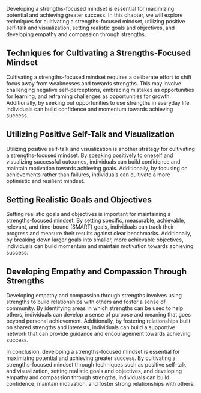
Developing a strengths-focused mindset is essential for maximizing potential and achieving greater success. In this chapter, we will explore techniques for cultivating a strengths-focused mindset, utilizing positive self-talk and visualization, setting realistic goals and objectives, and developing empathy and compassion through strengths.

Techniques for Cultivating a Strengths-Focused Mindset
------------------------------------------------------

Cultivating a strengths-focused mindset requires a deliberate effort to shift focus away from weaknesses and towards strengths. This may involve challenging negative self-perceptions, embracing mistakes as opportunities for learning, and reframing challenges as opportunities for growth. Additionally, by seeking out opportunities to use strengths in everyday life, individuals can build confidence and momentum towards achieving success.

Utilizing Positive Self-Talk and Visualization
----------------------------------------------

Utilizing positive self-talk and visualization is another strategy for cultivating a strengths-focused mindset. By speaking positively to oneself and visualizing successful outcomes, individuals can build confidence and maintain motivation towards achieving goals. Additionally, by focusing on achievements rather than failures, individuals can cultivate a more optimistic and resilient mindset.

Setting Realistic Goals and Objectives
--------------------------------------

Setting realistic goals and objectives is important for maintaining a strengths-focused mindset. By setting specific, measurable, achievable, relevant, and time-bound (SMART) goals, individuals can track their progress and measure their results against clear benchmarks. Additionally, by breaking down larger goals into smaller, more achievable objectives, individuals can build momentum and maintain motivation towards achieving success.

Developing Empathy and Compassion Through Strengths
---------------------------------------------------

Developing empathy and compassion through strengths involves using strengths to build relationships with others and foster a sense of community. By identifying areas in which strengths can be used to help others, individuals can develop a sense of purpose and meaning that goes beyond personal achievement. Additionally, by fostering relationships built on shared strengths and interests, individuals can build a supportive network that can provide guidance and encouragement towards achieving success.

In conclusion, developing a strengths-focused mindset is essential for maximizing potential and achieving greater success. By cultivating a strengths-focused mindset through techniques such as positive self-talk and visualization, setting realistic goals and objectives, and developing empathy and compassion through strengths, individuals can build confidence, maintain motivation, and foster strong relationships with others.
